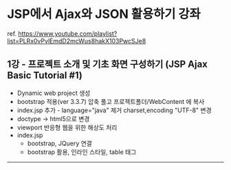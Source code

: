 # JSP에서 Ajax와 JSON 활용하기 강좌

ref. https://www.youtube.com/playlist?list=PLRx0vPvlEmdD2mcWus8hakX103PwcSJe8

## 1강 - 프로젝트 소개 및 기초 화면 구성하기 (JSP Ajax Basic Tutorial #1)

- Dynamic web project 생성
- bootstrap 적용(ver 3.3.7) 압축 풀고 프로젝트폴더/WebContent 에 복사
- index.jsp 추가 - language="java" 제거 charset,encoding "UTF-8" 변경
- doctype -> html5으로 변경
- viewport 반응형 웹을 위한 해상도 처리
- index.jsp
  - bootstrap, JQuery 연결
  - bootstrap 활용, 인라인 스타일, table 태그
- - -
